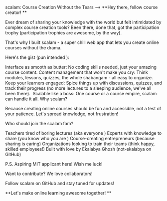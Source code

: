 scalam: Course Creation Without the Tears -->
**Hey there, fellow course creator! **

Ever dream of sharing your knowledge with the world but felt intimidated by complex course creation tools?  Been there, done that, got the participation trophy (participation trophies are awesome, by the way).

That's why I built scalam - a super chill web app that lets you create online courses without the drama.

Here's the gist (pun intended ):

Interface as smooth as butter: No coding skills needed, just your amazing course content.
Content management that won't make you cry: Think modules, lessons, quizzes, the whole shabangam - all easy to organize. ️
Keep your learners engaged: Spice things up with discussions, quizzes, and track their progress (no more lectures to a sleeping audience, we've all been there). ️
Scalable like a boss: One course or a course empire, scalam can handle it all.
Why scalam?

Because creating online courses should be fun and accessible, not a test of your patience.  Let's spread knowledge, not frustration!

Who should join the scalam fam?

Teachers tired of boring lectures (aka everyone )
Experts with knowledge to share (you know who you are )
Course-creating entrepreneurs (because sharing is caring)
Organizations looking to train their teams (think happy, skilled employees!)
Built with love by Ekalabya Ghosh (not-ekalabya on GitHub)

P.S. Aspiring MIT applicant here!   Wish me luck!

Want to contribute? We love collaborators!

Follow scalam on GitHub and stay tuned for updates!

**Let's make online learning awesome together! **
